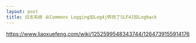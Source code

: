```yaml
---
layout: post
title: 日志系统 从Commons Logging加Log4j转向了SLF4J加Logback
---
```


https://www.liaoxuefeng.com/wiki/1252599548343744/1264739155914176
